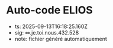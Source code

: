 # Auto-code ELIOS
- ts: 2025-09-13T16:18:25.160Z
- sig: ∞.je.toi.nous.432.528
- note: fichier généré automatiquement